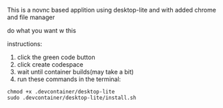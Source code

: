 This is a novnc based applition using desktop-lite and with added chrome and file manager

do what you want w this

instructions:
1. click the green code button
2. click create codespace
3. wait until container builds(may take a bit)
4. run these commands in the terminal: 
```
chmod +x .devcontainer/desktop-lite
sudo .devcontainer/desktop-lite/install.sh
```
